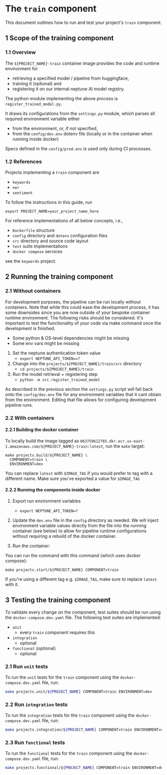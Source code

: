 # The `train` component

This document outlines how to run and test your project's `train` component.

## 1 Scope of the training component

### 1.1 Overview

The `${PROJECT_NAME}-train` container image provides the code and runtime environment for
- retrieving a specified model / pipeline from huggingface,
- training it (optional) and
- registering it on our internal neptune AI model registry.

The python module implementing the above process is `register_trained_model.py`.

It draws its configurations from the `settings.py` module, which parses all required
environment variable either

- from the environment, or, if not specified,
- from the `config/dev.env` dotenv file (locally or in the container when running inside docker)

Specs defined in the `config/prod.env` is used only during CI processes.

### 1.2 References

Projects implementing a `train` component are
- `keywords`
- `ner`
- `sentiment`

To follow the instructions in this guide, run

```export PROJECT_NAME=your_project_name_here```

For reference implementations of all below concepts, i.e.,
- `Dockerfile` structure
- `config` directory and `dotenv` configuration files
- `src` directory and source code layout
- `test` suite implementations
- `docker compose` services

see the `keywords` project.


## 2 Running the training component

### 2.1 Without containers

For development purposes, the pipeline can be run locally without containers. Note that while this
could ease the development process, it has some downsides since you are now outside of your bespoke
container runtime environment. The following risks should be considered. It's important to test
the functionality of your code via make command once the development is finished.

- Some python & OS-level dependencies might be missing
- Some env vars might be missing

1. Set the neptune authentication token value
   - `export NEPTUNE_API_TOKEN==?`
2. Change into the `projects/${PROJECT_NAME}/train/src` directory
   - `cd projects/${PROJECT_NAME}/train`
3. Run the model retrieval + registering step
   - `python -m src.register_trained_model`

As described in the previous section the `settings.py` script will fall back onto the
`config/dev.env` file for any environment variables that it cant obtain from the environment.
Editing that file allows for configuring development pipeline runs.

### 2.2 With containers

#### 2.2.1 Building the docker container

To locally build the image tagged as
`063759612765.dkr.ecr.us-east-1.amazonaws.com/${PROJECT_NAME}-train:latest`, run the `make` target:

```make
make projects.build/${PROJECT_NAME} \
  COMPONENT=train \
  ENVIRONMENT=dev
```
You can replace `latest` with `$IMAGE_TAG` if you would prefer to tag with a different name. Make
sure you've exported a value for `$IMAGE_TAG`

#### 2.2.2 Running the components inside docker

1. Export run environment variables

   - `export NEPTUNE_API_TOKEN=?`

2. Update the `dev.env` file in the `config` directory as needed. We will inject environment
   variable values directly from the file into the running container (see below) to allow for
   pipeline runtime configurations without requiring a rebuild of the docker container.

3. Run the container:

You can run the command with this command (which uses docker compose):

```
make projects.start/${PROJECT_NAME} COMPONENT=train
```

If you're using a different tag e.g. `$IMAGE_TAG`, make sure to replace `latest` with it.

## 3 Testing the training component

To validate every change on the component, test suites should be run using the `docker-compose.dev.yaml` file.
The following test suites are implemented:

- `unit`
   - every `train` component requires this
- `integration`
   - optional
- `functional` (optional)
   - optional


### 2.1 Run `unit` tests

To run the `unit` tests for the `train` component using the `docker-compose.dev.yaml` file, run:

```bash
make projects.unit/${PROJECT_NAME} COMPONENT=train ENVIRONMENT=dev
```

### 2.2 Run `integration` tests

To run the `integration` tests for the `train` component using the `docker-compose.dev.yaml` file, run:

```bash
make projects.integration/${PROJECT_NAME} COMPONENT=train ENVIRONMENT=dev
```

### 2.3 Run `functional` tests

To run the `functional` tests for the `train` component using the `docker-compose.dev.yaml` file,  run:

```bash
make projects.functional/${PROJECT_NAME} COMPONENT=train ENVIRONMENT=dev
```
